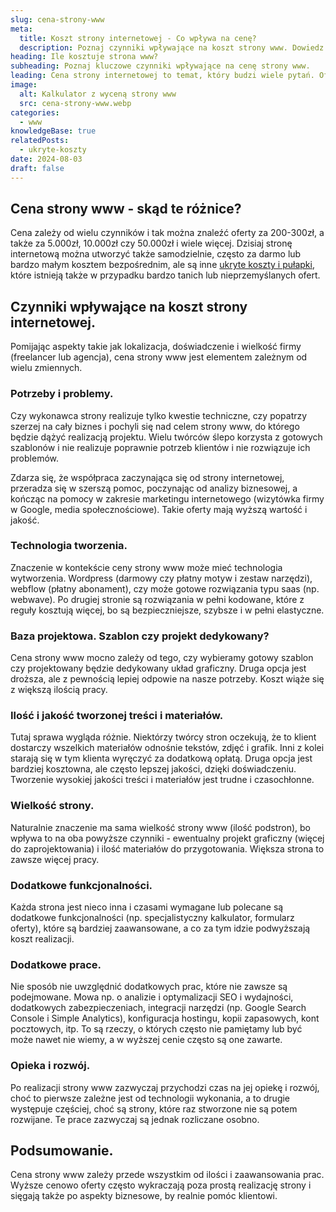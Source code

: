 ```yaml
---
slug: cena-strony-www
meta:
  title: Koszt strony internetowej - Co wpływa na cenę?
  description: Poznaj czynniki wpływające na koszt strony www. Dowiedz się, dlaczego ceny sięgają od kilkuset do kilkudziesięciu tysięcy złotych.
heading: Ile kosztuje strona www?
subheading: Poznaj kluczowe czynniki wpływające na cenę strony www.
leading: Cena strony internetowej to temat, który budzi wiele pytań. Oferty mogą się wahać od kilkuset złotych do kilkudziesięciu tysięcy. Jakie są przyczyny tych różnic? Czy warto inwestować w droższe rozwiązania? W tym artykule przyjrzymy się czynnikom, które wpływają na koszt stworzenia strony www.
image:
  alt: Kalkulator z wyceną strony www
  src: cena-strony-www.webp
categories:
  - www
knowledgeBase: true
relatedPosts:
  - ukryte-koszty
date: 2024-08-03
draft: false
---
```


## Cena strony www - skąd te różnice?

Cena zależy od wielu czynników i tak można znaleźć oferty za 200-300zł, a także za 5.000zł, 10.000zł czy 50.000zł i wiele więcej. Dzisiaj stronę internetową można utworzyć także samodzielnie, często za darmo lub bardzo małym kosztem bezpośrednim, ale są inne [ukryte koszty i pułapki](/blog/ukryte-koszty/), które istnieją także w przypadku bardzo tanich lub nieprzemyślanych ofert.

## Czynniki wpływające na koszt strony internetowej.

Pomijając aspekty takie jak lokalizacja, doświadczenie i wielkość firmy (freelancer lub agencja), cena strony www jest elementem zależnym od wielu zmiennych.

### Potrzeby i problemy.

Czy wykonawca strony realizuje tylko kwestie techniczne, czy popatrzy szerzej na cały biznes i pochyli się nad celem strony www, do którego będzie dążyć realizacją projektu. Wielu twórców ślepo korzysta z gotowych szablonów i nie realizuje poprawnie potrzeb klientów i nie rozwiązuje ich problemów.

Zdarza się, że współpraca zaczynająca się od strony internetowej, przeradza się w szerszą pomoc, poczynając od analizy biznesowej, a kończąc na pomocy w zakresie marketingu internetowego (wizytówka firmy w Google, media społecznościowe). Takie oferty mają wyższą wartość i jakość.

### Technologia tworzenia.

Znaczenie w kontekście ceny strony www może mieć technologia wytworzenia. Wordpress (darmowy czy płatny motyw i zestaw narzędzi), webflow (płatny abonament), czy może gotowe rozwiązania typu saas (np. webwave). Po drugiej stronie są rozwiązania w pełni kodowane, które z reguły kosztują więcej, bo są bezpieczniejsze, szybsze i w pełni elastyczne.

### Baza projektowa. Szablon czy projekt dedykowany?

Cena strony www mocno zależy od tego, czy wybieramy gotowy szablon czy projektowany będzie dedykowany układ graficzny. Druga opcja jest droższa, ale z pewnością lepiej odpowie na nasze potrzeby. Koszt wiąże się z większą ilością pracy.

### Ilość i jakość tworzonej treści i materiałów.

Tutaj sprawa wygląda różnie. Niektórzy twórcy stron oczekują, że to klient dostarczy wszelkich materiałów odnośnie tekstów, zdjęć i grafik. Inni z kolei starają się w tym klienta wyręczyć za dodatkową opłatą. Druga opcja jest bardziej kosztowna, ale często lepszej jakości, dzięki doświadczeniu. Tworzenie wysokiej jakości treści i materiałów jest trudne i czasochłonne.

### Wielkość strony.

Naturalnie znaczenie ma sama wielkość strony www (ilość podstron), bo wpływa to na oba powyższe czynniki - ewentualny projekt graficzny (więcej do zaprojektowania) i ilość materiałów do przygotowania. Większa strona to zawsze więcej pracy.

### Dodatkowe funkcjonalności.

Każda strona jest nieco inna i czasami wymagane lub polecane są dodatkowe funkcjonalności (np. specjalistyczny kalkulator, formularz oferty), które są bardziej zaawansowane, a co za tym idzie podwyższają koszt realizacji.

### Dodatkowe prace.

Nie sposób nie uwzględnić dodatkowych prac, które nie zawsze są podejmowane. Mowa np. o analizie i optymalizacji SEO i wydajności, dodatkowych zabezpieczeniach, integracji narzędzi (np. Google Search Console i Simple Analytics), konfiguracja hostingu, kopii zapasowych, kont pocztowych, itp. To są rzeczy, o których często nie pamiętamy lub być może nawet nie wiemy, a w wyższej cenie często są one zawarte.

### Opieka i rozwój.

Po realizacji strony www zazwyczaj przychodzi czas na jej opiekę i rozwój, choć to pierwsze zależne jest od technologii wykonania, a to drugie występuje częściej, choć są strony, które raz stworzone nie są potem rozwijane. Te prace zazwyczaj są jednak rozliczane osobno.

## Podsumowanie.

Cena strony www zależy przede wszystkim od ilości i zaawansowania prac. Wyższe cenowo oferty często wykraczają poza prostą realizację strony i sięgają także po aspekty biznesowe, by realnie pomóc klientowi.
